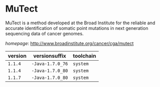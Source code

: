 # MuTect

MuTect is a method developed at the Broad Institute for the reliable  and accurate identification of somatic point mutations in next generation sequencing  data of cancer genomes.

*homepage*: <http://www.broadinstitute.org/cancer/cga/mutect>

version | versionsuffix | toolchain
--------|---------------|----------
``1.1.4`` | ``-Java-1.7.0_76`` | ``system``
``1.1.4`` | ``-Java-1.7.0_80`` | ``system``
``1.1.7`` | ``-Java-1.7.0_80`` | ``system``
